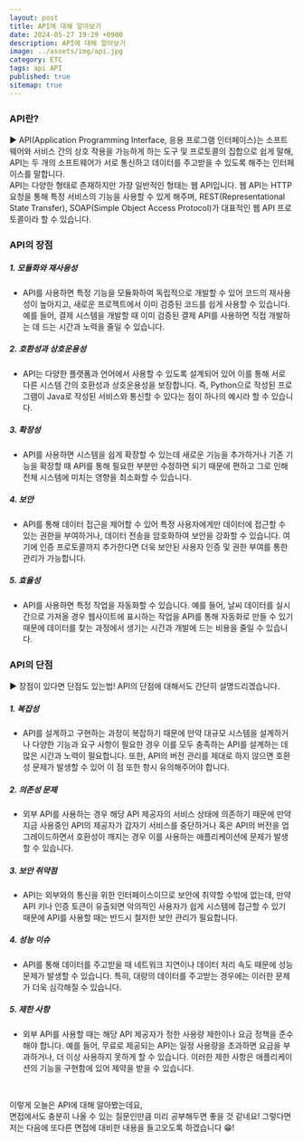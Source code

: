 ```yaml
---
layout: post
title: API에 대해 알아보기
date: 2024-05-27 19:29 +0900
description: API에 대해 알아보기
image: ../assets/img/api.jpg
category: ETC
tags: api API
published: true
sitemap: true
---
```


### API란?

▶ API(Application Programming Interface, 응용 프로그램 인터페이스)는 소프트웨어와 서비스 간의 상호 작용을 가능하게 하는 도구 및 프로토콜의 집합으로 쉽게 말해, API는 두 개의 소프트웨어가 서로 통신하고 데이터를 주고받을 수 있도록 해주는 인터페이스를 말합니다.<br>
API는 다양한 형태로 존재하지만 가장 일반적인 형태는 웹 API입니다. 웹 API는 HTTP 요청을 통해 특정 서비스의 기능을 사용할 수 있게 해주며, REST(Representational State Transfer), SOAP(Simple Object Access Protocol)가 대표적인 웹 API 프로토콜이라 할 수 있습니다.

### API의 장점

##### 1. 모듈화와 재사용성
- API를 사용하면 특정 기능을 모듈화하여 독립적으로 개발할 수 있어 코드의 재사용성이 높아지고, 새로운 프로젝트에서 이미 검증된 코드를 쉽게 사용할 수 있습니다. 예를 들어, 결제 시스템을 개발할 때 이미 검증된 결제 API를 사용하면 직접 개발하는 데 드는 시간과 노력을 줄일 수 있습니다.

##### 2. 호환성과 상호운용성
- API는 다양한 플랫폼과 언어에서 사용할 수 있도록 설계되어 있어 이를 통해 서로 다른 시스템 간의 호환성과 상호운용성을 보장합니다. 즉, Python으로 작성된 프로그램이 Java로 작성된 서비스와 통신할 수 있다는 점이 하나의 예시라 할 수 있습니다.

##### 3. 확장성
- API를 사용하면 시스템을 쉽게 확장할 수 있는데 새로운 기능을 추가하거나 기존 기능을 확장할 때 API를 통해 필요한 부분만 수정하면 되기 때문에 편하고 그로 인해 전체 시스템에 미치는 영향을 최소화할 수 있습니다.

##### 4. 보안
- API를 통해 데이터 접근을 제어할 수 있어 특정 사용자에게만 데이터에 접근할 수 있는 권한을 부여하거나, 데이터 전송을 암호화하여 보안을 강화할 수 있습니다. 여기에 인증 프로토콜까지 추가한다면 더욱 보안된 사용자 인증 및 권한 부여를 통한 관리가 가능합니다.

##### 5. 효율성
- API를 사용하면 특정 작업을 자동화할 수 있습니다. 예를 들어, 날씨 데이터를 실시간으로 가져올 경우 웹사이트에 표시하는 작업을 API를 통해 자동화로 만들 수 있기 때문에 데이터를 찾는 과정에서 생기는 시간과 개발에 드는 비용을 줄일 수 있습니다. 

### API의 단점

▶ 장점이 있다면 단점도 있는법! API의 단점에 대해서도 간단히 설명드리겠습니다.

##### 1. 복잡성
- API를 설계하고 구현하는 과정이 복잡하기 때문에 만약 대규모 시스템을 설계하거나 다양한 기능과 요구 사항이 필요한 경우 이를 모두 충족하는 API를 설계하는 데 많은 시간과 노력이 필요합니다. 또한, API의 버전 관리를 제대로 하지 않으면 호환성 문제가 발생할 수 있어 이 점 또한 항시 유의해주어야 합니다.

##### 2. 의존성 문제
- 외부 API를 사용하는 경우 해당 API 제공자의 서비스 상태에 의존하기 때문에 만약 지금 사용중인 API의 제공자가 갑자기 서비스를 중단하거나 혹은 API의 버전을 업그레이드하면서 호환성이 깨지는 경우 이를 사용하는 애플리케이션에 문제가 발생할 수 있습니다.

##### 3. 보안 취약점
- API는 외부와의 통신을 위한 인터페이스이므로 보안에 취약할 수밖에 없는데, 만약 API 키나 인증 토큰이 유출되면 악의적인 사용자가 쉽게 시스템에 접근할 수 있기 때문에 API를 사용할 때는 반드시 철저한 보안 관리가 필요합니다.

##### 4. 성능 이슈
- API를 통해 데이터를 주고받을 때 네트워크 지연이나 데이터 처리 속도 때문에 성능 문제가 발생할 수 있습니다. 특히, 대량의 데이터를 주고받는 경우에는 이러한 문제가 더욱 심각해질 수 있습니다.

##### 5. 제한 사항
- 외부 API를 사용할 때는 해당 API 제공자가 정한 사용량 제한이나 요금 정책을 준수해야 합니다. 예를 들어, 무료로 제공되는 API는 일정 사용량을 초과하면 요금을 부과하거나, 더 이상 사용하지 못하게 할 수 있습니다. 이러한 제한 사항은 애플리케이션의 기능을 구현함에 있어 제약을 받을 수 있습니다.

<br>

이렇게 오늘은 API에 대해 알아봤는데요,<br>
면접에서도 충분히 나올 수 있는 질문인만큼 미리 공부해두면 좋을 것 같네요!
그렇다면 저는 다음에 또다른 면접에 대비한 내용을 들고오도록 하겠습니다 😁!